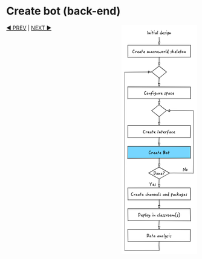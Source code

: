
# Create bot (back-end)

<img src="images/dev_process_4.png" width="200" align="right">



[:arrow_backward: PREV](tutorial_5.md) | [NEXT :arrow_forward:](tutorial_7.md)